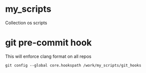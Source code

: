 # my_scripts
Collection os scripts


# git pre-commit hook

This will enforce clang format on all repos

```
git config --global core.hookspath /work/my_scripts/git_hooks
```
